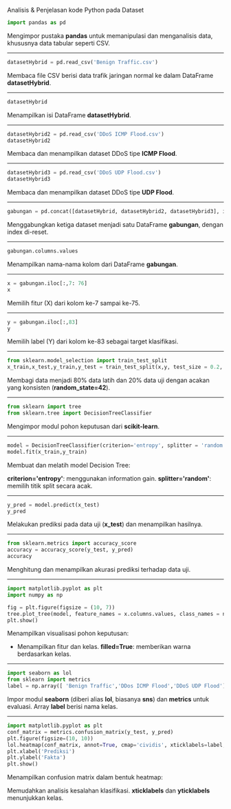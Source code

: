 Analisis & Penjelasan kode Python pada Dataset 

```python
import pandas as pd
```

Mengimpor pustaka **pandas** untuk memanipulasi dan menganalisis data, khususnya data tabular seperti CSV.

---

```python
datasetHybrid = pd.read_csv('Benign Traffic.csv')
```

Membaca file CSV berisi data trafik jaringan normal ke dalam DataFrame **datasetHybrid**.

---

```python
datasetHybrid
```

Menampilkan isi DataFrame **datasetHybrid**.

---

```python
datasetHybrid2 = pd.read_csv('DDoS ICMP Flood.csv')
datasetHybrid2
```

Membaca dan menampilkan dataset DDoS tipe **ICMP Flood**.

---

```python
datasetHybrid3 = pd.read_csv('DDoS UDP Flood.csv')
datasetHybrid3
```

Membaca dan menampilkan dataset DDoS tipe **UDP Flood**.

---

```python
gabungan = pd.concat([datasetHybrid, datasetHybrid2, datasetHybrid3], ignore_index=True)
```

Menggabungkan ketiga dataset menjadi satu DataFrame **gabungan**, dengan index di-reset.

---

```python
gabungan.columns.values
```

Menampilkan nama-nama kolom dari DataFrame **gabungan**.

---

```python
x = gabungan.iloc[:,7: 76]
x
```

Memilih fitur (X) dari kolom ke-7 sampai ke-75.

---

```python
y = gabungan.iloc[:,83]
y
```

Memilih label (Y) dari kolom ke-83 sebagai target klasifikasi.

---

```python
from sklearn.model_selection import train_test_split
x_train,x_test,y_train,y_test = train_test_split(x,y, test_size = 0.2, random_state = 42)
```

Membagi data menjadi 80% data latih dan 20% data uji dengan acakan yang konsisten (**random_state=42**).

---

```python
from sklearn import tree
from sklearn.tree import DecisionTreeClassifier
```

Mengimpor modul pohon keputusan dari **scikit-learn**.

---

```python
model = DecisionTreeClassifier(criterion='entropy', splitter = 'random')
model.fit(x_train,y_train)
```

Membuat dan melatih model Decision Tree:

**criterion='entropy'**: menggunakan information gain.
**splitter='random'**: memilih titik split secara acak.

---

```python
y_pred = model.predict(x_test)
y_pred
```

Melakukan prediksi pada data uji (**x_test**) dan menampilkan hasilnya.

---

```python
from sklearn.metrics import accuracy_score
accuracy = accuracy_score(y_test, y_pred)
accuracy
```

Menghitung dan menampilkan akurasi prediksi terhadap data uji.

---

```python
import matplotlib.pyplot as plt
import numpy as np

fig = plt.figure(figsize = (10, 7))
tree.plot_tree(model, feature_names = x.columns.values, class_names = np.array([ 'Benign Traffic','DDos ICMP Flood','DDoS UDP Flood']), filled = True)
plt.show()
```

Menampilkan visualisasi pohon keputusan:

* Menampilkan fitur dan kelas.
**filled=True**: memberikan warna berdasarkan kelas.

---

```python
import seaborn as lol
from sklearn import metrics
label = np.array([ 'Benign Traffic','DDos ICMP Flood','DDoS UDP Flood'])
```

Impor modul **seaborn** (diberi alias **lol**, biasanya **sns**) dan **metrics** untuk evaluasi. Array **label** berisi nama kelas.

---

```python
import matplotlib.pyplot as plt
conf_matrix = metrics.confusion_matrix(y_test, y_pred)
plt.figure(figsize=(10, 10))
lol.heatmap(conf_matrix, annot=True, cmap='cividis', xticklabels=label, yticklabels=label)
plt.xlabel('Prediksi')
plt.ylabel('Fakta')
plt.show()
```

Menampilkan confusion matrix dalam bentuk heatmap:

Memudahkan analisis kesalahan klasifikasi.
**xticklabels** dan **yticklabels** menunjukkan kelas.
